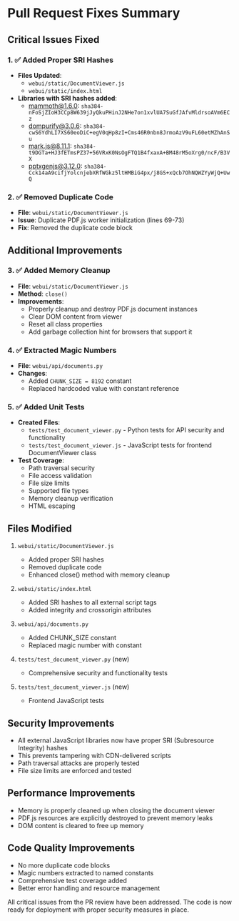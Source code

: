 # Pull Request Fixes Summary

## Critical Issues Fixed

### 1. ✅ Added Proper SRI Hashes
- **Files Updated**: 
  - `webui/static/DocumentViewer.js`
  - `webui/static/index.html`
- **Libraries with SRI hashes added**:
  - mammoth@1.6.0: `sha384-nFoSjZIoH3CCp8W639jJyQkuPHinJ2NHe7on1xvlUA7SuGfJAfvMldrsoAVm6ECz`
  - dompurify@3.0.6: `sha384-cwS6YdhLI7XS60eoDiC+egV0qHp8zI+Cms46R0nbn8JrmoAzV9uFL60etMZhAnSu`
  - mark.js@8.11.1: `sha384-t9DGTa+HJ3fETmsPZ37+56VRxK0NsOgFTQ1B4fxaxA+BM48rM5oXrg0/ncF/B3VX`
  - pptxgenjs@3.12.0: `sha384-Cck14aA9cifjYolcnjebXRfWGkz5ltHMBiG4px/j8GS+xQcb7OhNQWZYyWjQ+UwQ`

### 2. ✅ Removed Duplicate Code
- **File**: `webui/static/DocumentViewer.js`
- **Issue**: Duplicate PDF.js worker initialization (lines 69-73)
- **Fix**: Removed the duplicate code block

## Additional Improvements

### 3. ✅ Added Memory Cleanup
- **File**: `webui/static/DocumentViewer.js`
- **Method**: `close()`
- **Improvements**:
  - Properly cleanup and destroy PDF.js document instances
  - Clear DOM content from viewer
  - Reset all class properties
  - Add garbage collection hint for browsers that support it

### 4. ✅ Extracted Magic Numbers
- **File**: `webui/api/documents.py`
- **Changes**:
  - Added `CHUNK_SIZE = 8192` constant
  - Replaced hardcoded value with constant reference

### 5. ✅ Added Unit Tests
- **Created Files**:
  - `tests/test_document_viewer.py` - Python tests for API security and functionality
  - `tests/test_document_viewer.js` - JavaScript tests for frontend DocumentViewer class
- **Test Coverage**:
  - Path traversal security
  - File access validation
  - File size limits
  - Supported file types
  - Memory cleanup verification
  - HTML escaping

## Files Modified

1. `webui/static/DocumentViewer.js`
   - Added proper SRI hashes
   - Removed duplicate code
   - Enhanced close() method with memory cleanup

2. `webui/static/index.html`
   - Added SRI hashes to all external script tags
   - Added integrity and crossorigin attributes

3. `webui/api/documents.py`
   - Added CHUNK_SIZE constant
   - Replaced magic number with constant

4. `tests/test_document_viewer.py` (new)
   - Comprehensive security and functionality tests

5. `tests/test_document_viewer.js` (new)
   - Frontend JavaScript tests

## Security Improvements

- All external JavaScript libraries now have proper SRI (Subresource Integrity) hashes
- This prevents tampering with CDN-delivered scripts
- Path traversal attacks are properly tested
- File size limits are enforced and tested

## Performance Improvements

- Memory is properly cleaned up when closing the document viewer
- PDF.js resources are explicitly destroyed to prevent memory leaks
- DOM content is cleared to free up memory

## Code Quality Improvements

- No more duplicate code blocks
- Magic numbers extracted to named constants
- Comprehensive test coverage added
- Better error handling and resource management

All critical issues from the PR review have been addressed. The code is now ready for deployment with proper security measures in place.